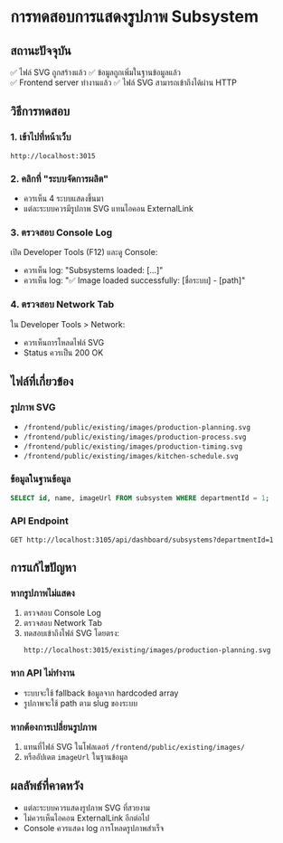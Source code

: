 # การทดสอบการแสดงรูปภาพ Subsystem

## สถานะปัจจุบัน
✅ ไฟล์ SVG ถูกสร้างแล้ว
✅ ข้อมูลถูกเพิ่มในฐานข้อมูลแล้ว  
✅ Frontend server ทำงานแล้ว
✅ ไฟล์ SVG สามารถเข้าถึงได้ผ่าน HTTP

## วิธีการทดสอบ

### 1. เข้าไปที่หน้าเว็บ
```
http://localhost:3015
```

### 2. คลิกที่ "ระบบจัดการผลิต"
- ควรเห็น 4 ระบบแสดงขึ้นมา
- แต่ละระบบควรมีรูปภาพ SVG แทนไอคอน ExternalLink

### 3. ตรวจสอบ Console Log
เปิด Developer Tools (F12) และดู Console:
- ควรเห็น log: "Subsystems loaded: [...]"
- ควรเห็น log: "✅ Image loaded successfully: [ชื่อระบบ] - [path]"

### 4. ตรวจสอบ Network Tab
ใน Developer Tools > Network:
- ควรเห็นการโหลดไฟล์ SVG
- Status ควรเป็น 200 OK

## ไฟล์ที่เกี่ยวข้อง

### รูปภาพ SVG
- `/frontend/public/existing/images/production-planning.svg`
- `/frontend/public/existing/images/production-process.svg`
- `/frontend/public/existing/images/production-timing.svg`
- `/frontend/public/existing/images/kitchen-schedule.svg`

### ข้อมูลในฐานข้อมูล
```sql
SELECT id, name, imageUrl FROM subsystem WHERE departmentId = 1;
```

### API Endpoint
```
GET http://localhost:3105/api/dashboard/subsystems?departmentId=1
```

## การแก้ไขปัญหา

### หากรูปภาพไม่แสดง
1. ตรวจสอบ Console Log
2. ตรวจสอบ Network Tab
3. ทดสอบเข้าถึงไฟล์ SVG โดยตรง:
   ```
   http://localhost:3015/existing/images/production-planning.svg
   ```

### หาก API ไม่ทำงาน
- ระบบจะใช้ fallback ข้อมูลจาก hardcoded array
- รูปภาพจะใช้ path ตาม slug ของระบบ

### หากต้องการเปลี่ยนรูปภาพ
1. แทนที่ไฟล์ SVG ในโฟลเดอร์ `/frontend/public/existing/images/`
2. หรืออัปเดต `imageUrl` ในฐานข้อมูล

## ผลลัพธ์ที่คาดหวัง
- แต่ละระบบควรแสดงรูปภาพ SVG ที่สวยงาม
- ไม่ควรเห็นไอคอน ExternalLink อีกต่อไป
- Console ควรแสดง log การโหลดรูปภาพสำเร็จ
